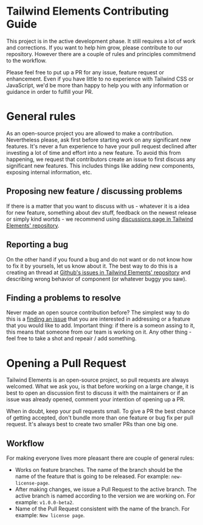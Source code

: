 # Tailwind Elements Contributing Guide

This project is in the active development phase. It still requires a lot of work and corrections. If you want to help him grow, please contribute to our repository. However there are a couple of rules and principles commitmend to the workflow.

Please feel free to put up a PR for any issue, feature request or enhancement. Even if you have little to no experience with Tailwind CSS or JavaScript, we'd be more than happy to help you with any information or guidance in order to fulfill your PR.

# General rules

As an open-source project you are allowed to make a contribution. Nevertheless please, ask first before starting work on any significant new features. It's never a fun experience to have your pull request declined after investing a lot of time and effort into a new feature. To avoid this from happening, we request that contributors create an issue to first discuss any significant new features. This includes things like adding new components, exposing internal information, etc.

## Proposing new feature / discussing problems

If there is a matter that you want to discuss with us - whatever it is a idea for new feature, something about dev stuff, feedback on the newest release or simply kind wortds - we recommend using [discussions page in Tailwind Elements' repository](https://github.com/mdbootstrap/Tailwind-Elements/discussions).

## Reporting a bug

On the other hand if you found a bug and do not want or do not know how to fix it by yoursels, let us know about it. The best way to do this is a creating an thread at [Github's issues in Tailwind Elements' repository](https://github.com/mdbootstrap/Tailwind-Elements/issues) and describing wrong behavior of component (or whatever buggy you saw).

## Finding a problems to resolve

Never made an open source contribution before? The simplest way to do this is a [finding an issue](https://github.com/mdbootstrap/Tailwind-Elements/issues) that you are interested in addressing or a feature that you would like to add. Important thing: if there is a someon assing to it, this means that someone from our team is working on it. Any other thing - feel free to take a shot and repeair / add something.

# Opening a Pull Request

Tailwind Elements is an open-source project, so pull requests are always welcomed. What we ask you, is that before working on a large change, it is best to open an discussion first to discuss it with the maintainers or if an issue was already opened, comment your intention of opening up a PR.

When in doubt, keep your pull requests small. To give a PR the best chance of getting accepted, don't bundle more than one feature or bug fix per pull request. It's always best to create two smaller PRs than one big one.

## Workflow

For making everyone lives more pleasant there are couple of general rules:

- Works on feature branches. The name of the branch should be the name of the feature that is going to be released. For example: `new-license-page`.
- After making changes, we issue a Pull Request to the active branch. The active branch is named according to the version we are working on. For example: `v1.0.0-beta2`.
- Name of the Pull Request consistent with the name of the branch. For example: `New license page`.

